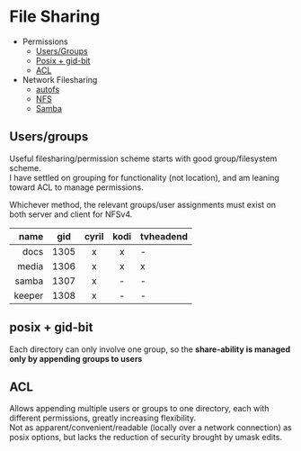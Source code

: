 # File Sharing
- Permissions
  - [Users/Groups](permissions.md#usersgroups)
  - [Posix + gid-bit](permissions.md#posix--gid-bit)  
  - [ACL](permissions.md#acl)  
- Network Filesharing
  - [autofs](autofs.md)  
  - [NFS](fileshare.md#nfs)  
  - [Samba](fileshare.md#samba)  

## Users/groups
Useful filesharing/permission scheme starts with good group/filesystem scheme.  
I have settled on grouping for functionality (not location), and am leaning toward ACL to manage permissions.  

Whichever method, the relevant groups/user assignments must exist on both server and client for NFSv4.  

 name	| gid	| cyril	| kodi	| tvheadend
---:	|:---:	|:---:	|:---:	|---
docs	| 1305	| x	| x	| -
media	| 1306	| x	| x	| x
samba	| 1307	| x	| -	| -
keeper	| 1308	| x	| -	| -

## posix + gid-bit
Each directory can only involve one group, so the **share-ability is managed only by appending groups to users**  

## ACL
Allows appending multiple users or groups to one directory, each with different permissions, greatly increasing flexibility.  
Not as apparent/convenient/readable (locally over a network connection) as posix options, but lacks the reduction of security brought by umask edits.  
